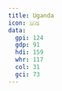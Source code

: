 ```yaml
---
title: Uganda
icon: 🇺🇬
data:
  gpi: 124
  gdp: 91
  hdi: 159
  whr: 117
  col: 31
  gci: 73
---
```

